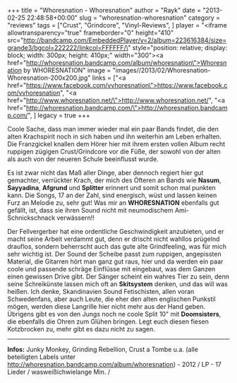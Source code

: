 +++
title = "Whoresnation - Whoresnation"
author = "Rayk"
date = "2013-02-25 22:48:58+00:00"
slug = "whoresnation-whoresnation"
category = "reviews"
tags = ["Crust", "Grindcore", "Vinyl-Reviews", ]
player = "<iframe allowtransparency=\"true\" frameborder=\"0\" height=\"410\" src=\"http://bandcamp.com/EmbeddedPlayer/v=2/album=223616384/size=grande3/bgcol=222222/linkcol=FFFFFF/\" style=\"position: relative; display: block; width: 300px; height: 410px;\" width=\"300\"><a href=\"http://whoresnation.bandcamp.com/album/whoresnation\">Whoresnation by WHORESNATION</a></iframe>"
image = "images//2013/02/Whoresnation-Whoresnation-200x200.jpg"
links = ["<a href=\"https://www.facebook.com/vvhoresnation\">https://www.facebook.com/vvhoresnation</a>", "<a href=\"http://www.whoresnation.net/\">http://www.whoresnation.net/</a>", "<a href=\"http://whoresnation.bandcamp.com/\">http://whoresnation.bandcamp.com/</a>", ]
legacy = true
+++

Coole Sache, dass man immer wieder mal ein paar Bands findet, die den alten Krachspirit noch in sich haben und ihn weiterhin am Leben erhalten. Die Franzgickel knallen dem Hörer hier mit ihrem ersten vollen Album recht ruppigen zügigen Crust/Grindcore vor die Füße, der sowohl von der alten als auch von der neueren Schule beeinflusst wurde.

Es ist zwar nicht das Maß aller Dinge, aber dennoch regiert hier gut gemachter, verrückter Krach, der mich des Öfteren an Bands wie **Nasum**, **Sayyadina**, **Afgrund** und **Splitter** erinnert und somit schon mal punkten kann. Die Songs, 17 an der Zahl, sind energisch, wüst und lassen keinen Furz an Melodie zu, sehr gut! Was mir an **WHORESNATION** ebenfalls gut gefällt, ist, dass sie ihren Sound nicht mit neumodischem Ami-Schnickschnack verwässern!!

Der Fellvergerber hat eine ordentliche Geschwindigkeit anzubieten, und er macht seine Arbeit verdammt gut, denn er drischt nicht wahllos prügelnd drauflos, sondern beherrscht auch das gute alte Grindfeeling, was für mich sehr wichtig ist. Der Sound der Scheibe passt zum ruppigen, angepissten Material, die Gitarren hört man ganz gut raus, hier und da werden ein paar coole und passende schräge Einflüsse mit eingebaut, was dem Ganzen einen gewissen Drive gibt. Der Sänger scheint ein wahres Tier zu sein, denn seine Schreikünste lassen mich oft an **Skitsystem** denken, und das will was heißen. Ich denke, Skandinavien Sound Fetischisten, allen voran Schwedenfans, aber auch Leute, die eher den alten englischen Punkstil mögen, werden diese Langrille hier nicht mehr aus der Hand geben. Übrigens gibt es von den Jungs noch ne coole Split 10" mit **Doomsisters**, die ebenfalls die Ohren zum Glühen bringen. Legt euch diesen fiesen Kotzbrocken zu, mehr gibt es dazu nicht zu sagen.





---
**Infos:**
Junky Monkey, Grinding Rebellion, Crust a Tombe u.a. (alle beteiligten Labels unter <a href="http://whoresnation.bandcamp.com/album/whoresnation">http://whoresnation.bandcamp.com/album/whoresnation</a>) - 2012 / 
LP - 17 Lieder / wasweißichwielange Min. / 

